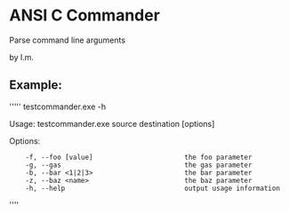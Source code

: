 ANSI C Commander
================
Parse command line arguments

by l.m.

Example:
--------
'''''
testcommander.exe -h

Usage: testcommander.exe source destination [options]

Options:

        -f, --foo [value]                       the foo parameter
        -g, --gas                               the gas parameter
        -b, --bar <1|2|3>                       the bar parameter
        -z, --baz <name>                        the baz parameter
        -h, --help                              output usage information

''''
